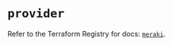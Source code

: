 # `provider`

Refer to the Terraform Registry for docs: [`meraki`](https://registry.terraform.io/providers/ciscodevnet/meraki/1.7.1/docs).
